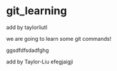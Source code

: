 # git_learning

add by taylorliutl

we are going to learn some git commands!

ggsdfdfsdadfghg

add by Taylor-Liu efegjaigji

